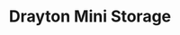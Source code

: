 ---
title: "Drayton Mini Storage"
url: /sioux-lookout/drayton-mini-storage/
shop: storage rental
---